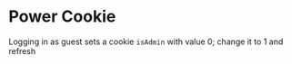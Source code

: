 # Power Cookie

Logging in as guest sets a cookie `isAdmin` with value 0; change it to 1 and refresh
